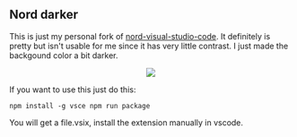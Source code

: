 
## Nord darker

This is just my personal fork of [nord-visual-studio-code](https://github.com/arcticicestudio/nord-visual-studio-code). It definitely is pretty but isn't usable for me since it has very little contrast. I just made the backgound color a bit darker.

<p align="center"><img src="https://raw.githubusercontent.com/Haptein/nord-darker-vscode/assets/vsss.png"/></p>

If you want to use this just do this:

`
npm install -g vsce
npm run package
`

You will get a file.vsix, install the extension manually in vscode.
